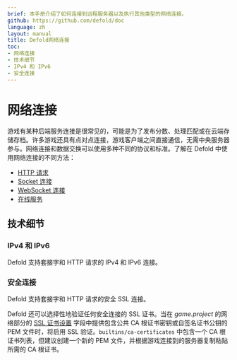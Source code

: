 ```yaml
---
brief: 本手册介绍了如何连接到远程服务器以及执行其他类型的网络连接。
github: https://github.com/defold/doc
language: zh
layout: manual
title: Defold网络连接
toc:
- 网络连接
- 技术细节
- IPv4 和 IPv6
- 安全连接
---
```


# 网络连接

游戏有某种后端服务连接是很常见的，可能是为了发布分数、处理匹配或在云端存储存档。许多游戏还具有点对点连接，游戏客户端之间直接通信，无需中央服务器参与。网络连接和数据交换可以使用多种不同的协议和标准。了解在 Defold 中使用网络连接的不同方法：

* [HTTP 请求](/zh/manuals/http-requests)
* [Socket 连接](/zh/manuals/socket-connections)
* [WebSocket 连接](/zh/manuals/websocket-connections)
* [在线服务](/zh/manuals/online-services)


## 技术细节

### IPv4 和 IPv6

Defold 支持套接字和 HTTP 请求的 IPv4 和 IPv6 连接。

### 安全连接

Defold 支持套接字和 HTTP 请求的安全 SSL 连接。

Defold 还可以选择性地验证任何安全连接的 SSL 证书。当在 *game.project* 的网络部分的 [SSL 证书设置](/zh/manuals/project-settings/#network) 字段中提供包含公共 CA 根证书密钥或自签名证书公钥的 PEM 文件时，将启用 SSL 验证。`builtins/ca-certificates` 中包含一个 CA 根证书列表，但建议创建一个新的 PEM 文件，并根据游戏连接到的服务器复制粘贴所需的 CA 根证书。